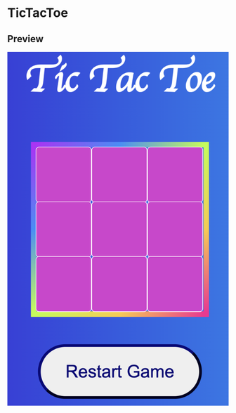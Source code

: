 # TicTacToe

## **Preview**

![alt text](https://github.com/johnmccants002/TicTacToe/blob/main/TicTacToe.png?raw=true)
